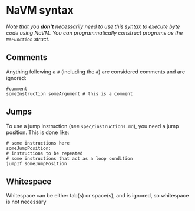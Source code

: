 # NaVM syntax

_Note that you **don't** necessarily need to use this syntax to execute byte code using NaVM. You can programmatically construct programs as the `NaFunction` struct._  

## Comments
Anything following a `#` (including the `#`) are considered comments and are ignored:  

```
#comment
someInstruction someArgument # this is a comment
```

## Jumps
To use a jump instruction (see `spec/instructions.md`), you need a jump position. This is done like:  

```
# some instructions here
someJumpPosition:
# instructions to be repeated
# some instructions that act as a loop condition
jumpIf someJumpPosition
```

## Whitespace
Whitespace can be either tab(s) or space(s), and is ignored, so whitespace is not necessary
